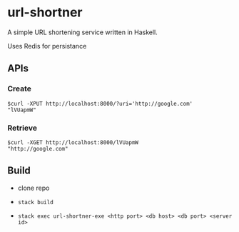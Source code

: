 # url-shortner
A simple URL shortening service written in Haskell.

Uses Redis for persistance

## APIs

### Create 
    $curl -XPUT http://localhost:8000/?uri='http://google.com'
    "lVUapmW"

### Retrieve
    $curl -XGET http://localhost:8000/lVUapmW
    "http://google.com"

## Build 

* clone repo

* `stack build`

* `stack exec url-shortner-exe <http port> <db host> <db port> <server id>`
